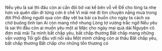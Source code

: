 Nếu yêu là sai thì đâu còn ai cần đôi bờ vai kề bên vỗ về
Để cho lòng ta nhẹ hơn và quên dần đi từng cơn ê chề
Vì mãi mê đi tìm chuyện nắng mưa trong đời
Phố đông người qua còn đây vệt ba bài ca buồn cho ngày ta cách xa chờ buông tình tan
Ai còn mang nhớ nhung
Lòng tơ vương trắc ngỡ
Nếu yêu là sai thì đâu còn ai muốn yêu một ai
Mặc cho ngày mai quá dài
Nguyện cô đơn mãi mãi
Ta mình bất chấp yêu, bất chấp thương
Bất chấp mang những vấn vương
Tối gối đầu với nỗi sầu
Một mình chẳng còn ai thấu
Bất chấp yêu, bất chấp thương
Bất chấp cho những tổn thương có